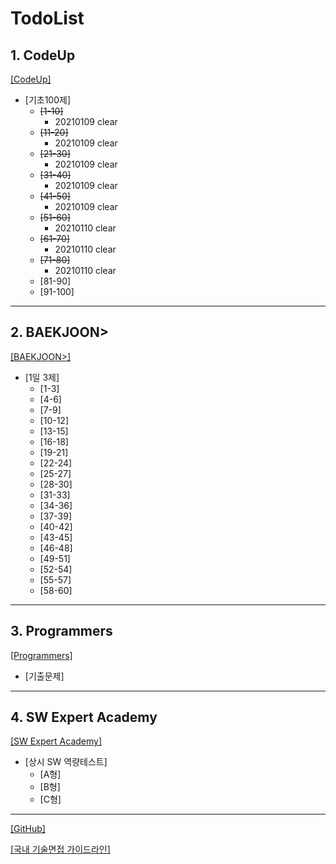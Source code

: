 TodoList
========
## 1. CodeUp
[[CodeUp]](https://www.codeup.kr/)

- [기초100제]
  - ~~[1-10]~~ 
    - 20210109 clear
  - ~~[11-20]~~
    - 20210109 clear
  - ~~[21-30]~~
    - 20210109 clear
  - ~~[31-40]~~
    - 20210109 clear
  - ~~[41-50]~~
    - 20210109 clear
  - ~~[51-60]~~
    - 20210110 clear
  - ~~[61-70]~~
    - 20210110 clear
  - ~~[71-80]~~
    - 20210110 clear
  - [81-90]
  - [91-100]

* * *

## 2. BAEKJOON>
[[BAEKJOON>]](https://www.acmicpc.net/)

- [1일 3제]
   - [1-3]
   - [4-6]
   - [7-9]
   - [10-12]
   - [13-15]
   - [16-18]
   - [19-21]
   - [22-24]
   - [25-27]
   - [28-30]
   - [31-33]
   - [34-36]
   - [37-39]
   - [40-42]
   - [43-45]
   - [46-48]
   - [49-51]
   - [52-54]
   - [55-57]
   - [58-60]
 
- - - - -

## 3. Programmers
[[Programmers]]((https://programmers.co.kr/))

- [기출문제]
  
- - - 

## 4. SW Expert Academy
[[SW Expert Academy]](https://swexpertacademy.com/main/main.do)

- [상시 SW 역량테스트]
   - [A형]
   - [B형]
   - [C형]

- - - 
[[GitHub]](https://github.com/ksg0605/PythonCodingTest.git)

[[국내 기술면접 가이드라인]](https://github.com/JaeYeopHan/Interview_Question_for_Beginner)
